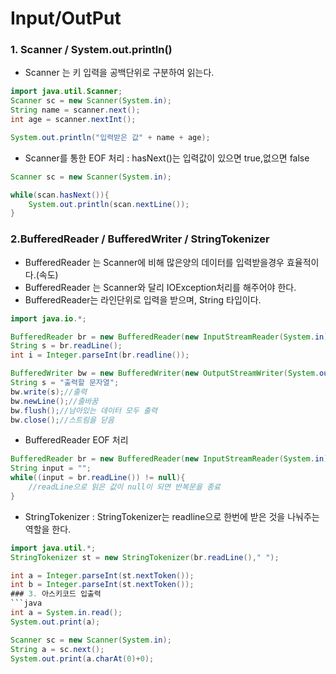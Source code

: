 # Input/OutPut
### 1. Scanner / System.out.println()
- Scanner 는 키 입력을 공백단위로 구분하여 읽는다.
```java
import java.util.Scanner;
Scanner sc = new Scanner(System.in);
String name = scanner.next();
int age = scanner.nextInt();

System.out.println("입력받은 값" + name + age);
```
- Scanner를 통한 EOF 처리 : hasNext()는 입력값이 있으면 true,없으면 false
```java
Scanner sc = new Scanner(System.in);

while(scan.hasNext()){
    System.out.println(scan.nextLine());
}
```

### 2.BufferedReader / BufferedWriter / StringTokenizer
- BufferedReader 는 Scanner에 비해 많은양의 데이터를 입력받을경우 효율적이다.(속도)
- BufferedReader 는 Scanner와 달리 IOException처리를 해주어야 한다.
- BufferedReader는 라인단위로 입력을 받으며, String 타입이다.
```java
import java.io.*;

BufferedReader br = new BufferedReader(new InputStreamReader(System.in));
String s = br.readLine();
int i = Integer.parseInt(br.readline());

BufferedWriter bw = new BufferedWriter(new OutputStreamWriter(System.out));
String s = "출력할 문자열";
bw.write(s);//출력
bw.newLine();//줄바꿈
bw.flush();//남아있는 데이터 모두 출력
bw.close();//스트림을 닫음
```
- BufferedReader EOF 처리
```java
BufferedReader br = new BufferedReader(new InputStreamReader(System.in));
String input = "";
while((input = br.readLine()) != null){
    //readLine으로 읽은 값이 null이 되면 반복문을 종료
}
```
- StringTokenizer : StringTokenizer는 readline으로 한번에 받은 것을 나눠주는 역할을 한다.
```java
import java.util.*;
StringTokenizer st = new StringTokenizer(br.readLine()," ");

int a = Integer.parseInt(st.nextToken());
int b = Integer.parseInt(st.nextToken());
### 3. 아스키코드 입출력
```java
int a = System.in.read();
System.out.print(a);

Scanner sc = new Scanner(System.in);
String a = sc.next();
System.out.print(a.charAt(0)+0);
```